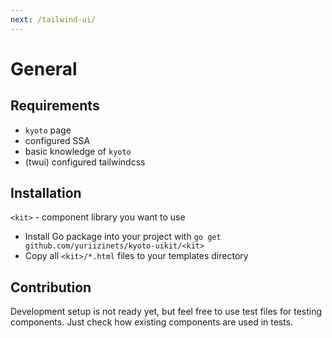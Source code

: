 ```yaml
---
next: /tailwind-ui/
---
```


# General

## Requirements

- `kyoto` page
- configured SSA
- basic knowledge of `kyoto`
- (twui) configured tailwindcss

## Installation

`<kit>` - component library you want to use

- Install Go package into your project with `go get github.com/yuriizinets/kyoto-uikit/<kit>`
- Copy all `<kit>/*.html` files to your templates directory

## Contribution

Development setup is not ready yet, but feel free to use test files for testing components. Just check how existing components are used in tests.
